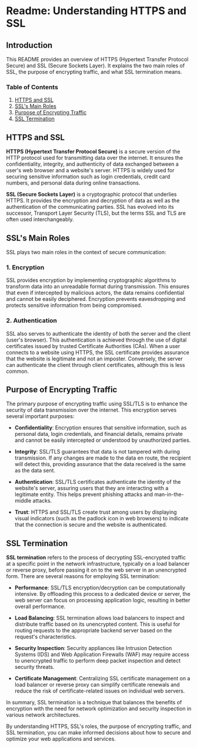 # Readme: Understanding HTTPS and SSL

## Introduction

This README provides an overview of HTTPS (Hypertext Transfer Protocol Secure) and SSL (Secure Sockets Layer). It explains the two main roles of SSL, the purpose of encrypting traffic, and what SSL termination means.

### Table of Contents

1. [HTTPS and SSL](#https-and-ssl)
2. [SSL's Main Roles](#ssls-main-roles)
3. [Purpose of Encrypting Traffic](#purpose-of-encrypting-traffic)
4. [SSL Termination](#ssl-termination)

## HTTPS and SSL

**HTTPS (Hypertext Transfer Protocol Secure)** is a secure version of the HTTP protocol used for transmitting data over the internet. It ensures the confidentiality, integrity, and authenticity of data exchanged between a user's web browser and a website's server. HTTPS is widely used for securing sensitive information such as login credentials, credit card numbers, and personal data during online transactions.

**SSL (Secure Sockets Layer)** is a cryptographic protocol that underlies HTTPS. It provides the encryption and decryption of data as well as the authentication of the communicating parties. SSL has evolved into its successor, Transport Layer Security (TLS), but the terms SSL and TLS are often used interchangeably.

## SSL's Main Roles

SSL plays two main roles in the context of secure communication:

### 1. Encryption

SSL provides encryption by implementing cryptographic algorithms to transform data into an unreadable format during transmission. This ensures that even if intercepted by malicious actors, the data remains confidential and cannot be easily deciphered. Encryption prevents eavesdropping and protects sensitive information from being compromised.

### 2. Authentication

SSL also serves to authenticate the identity of both the server and the client (user's browser). This authentication is achieved through the use of digital certificates issued by trusted Certificate Authorities (CAs). When a user connects to a website using HTTPS, the SSL certificate provides assurance that the website is legitimate and not an imposter. Conversely, the server can authenticate the client through client certificates, although this is less common.

## Purpose of Encrypting Traffic

The primary purpose of encrypting traffic using SSL/TLS is to enhance the security of data transmission over the internet. This encryption serves several important purposes:

- **Confidentiality**: Encryption ensures that sensitive information, such as personal data, login credentials, and financial details, remains private and cannot be easily intercepted or understood by unauthorized parties.

- **Integrity**: SSL/TLS guarantees that data is not tampered with during transmission. If any changes are made to the data en route, the recipient will detect this, providing assurance that the data received is the same as the data sent.

- **Authentication**: SSL/TLS certificates authenticate the identity of the website's server, assuring users that they are interacting with a legitimate entity. This helps prevent phishing attacks and man-in-the-middle attacks.

- **Trust**: HTTPS and SSL/TLS create trust among users by displaying visual indicators (such as the padlock icon in web browsers) to indicate that the connection is secure and the website is authenticated.

## SSL Termination

**SSL termination** refers to the process of decrypting SSL-encrypted traffic at a specific point in the network infrastructure, typically on a load balancer or reverse proxy, before passing it on to the web server in an unencrypted form. There are several reasons for employing SSL termination:

- **Performance**: SSL/TLS encryption/decryption can be computationally intensive. By offloading this process to a dedicated device or server, the web server can focus on processing application logic, resulting in better overall performance.

- **Load Balancing**: SSL termination allows load balancers to inspect and distribute traffic based on its unencrypted content. This is useful for routing requests to the appropriate backend server based on the request's characteristics.

- **Security Inspection**: Security appliances like Intrusion Detection Systems (IDS) and Web Application Firewalls (WAF) may require access to unencrypted traffic to perform deep packet inspection and detect security threats.

- **Certificate Management**: Centralizing SSL certificate management on a load balancer or reverse proxy can simplify certificate renewals and reduce the risk of certificate-related issues on individual web servers.

In summary, SSL termination is a technique that balances the benefits of encryption with the need for network optimization and security inspection in various network architectures.

By understanding HTTPS, SSL's roles, the purpose of encrypting traffic, and SSL termination, you can make informed decisions about how to secure and optimize your web applications and services.
